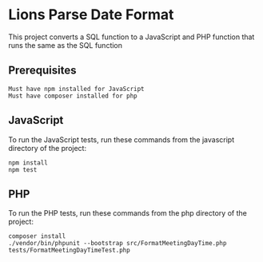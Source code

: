 # Lions Parse Date Format

This project converts a SQL function to a JavaScript and PHP function that runs the same as the SQL function

## Prerequisites

```
Must have npm installed for JavaScript
Must have composer installed for php
```

## JavaScript

To run the JavaScript tests, run these commands from the javascript directory of the project:


```
npm install
npm test
```

## PHP

To run the PHP tests, run these commands from the php directory of the project:


```
composer install
./vendor/bin/phpunit --bootstrap src/FormatMeetingDayTime.php tests/FormatMeetingDayTimeTest.php 
```
